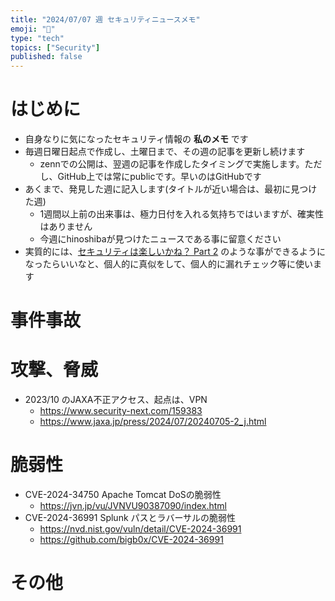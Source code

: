 ```yaml
---
title: "2024/07/07 週 セキュリティニュースメモ"
emoji: "🎋"
type: "tech"
topics: ["Security"]
published: false
---
```


# はじめに
* 自身なりに気になったセキュリティ情報の **私のメモ** です
* 毎週日曜日起点で作成し、土曜日まで、その週の記事を更新し続けます
    * zennでの公開は、翌週の記事を作成したタイミングで実施します。ただし、GitHub上では常にpublicです。早いのはGitHubです
* あくまで、発見した週に記入します(タイトルが近い場合は、最初に見つけた週)
    * 1週間以上前の出来事は、極力日付を入れる気持ちではいますが、確実性はありません
    * 今週にhinoshibaが見つけたニュースである事に留意ください
* 実質的には、[セキュリティは楽しいかね？ Part 2](https://negi.hatenablog.com/) のような事ができるようになったらいいなと、個人的に真似をして、個人的に漏れチェック等に使います

# 事件事故

# 攻撃、脅威

* 2023/10 のJAXA不正アクセス、起点は、VPN
    * https://www.security-next.com/159383
    * https://www.jaxa.jp/press/2024/07/20240705-2_j.html

# 脆弱性
* CVE-2024-34750 Apache Tomcat DoSの脆弱性
    * https://jvn.jp/vu/JVNVU90387090/index.html
* CVE-2024-36991 Splunk パスとラバーサルの脆弱性
    * https://nvd.nist.gov/vuln/detail/CVE-2024-36991
    * https://github.com/bigb0x/CVE-2024-36991

# その他
